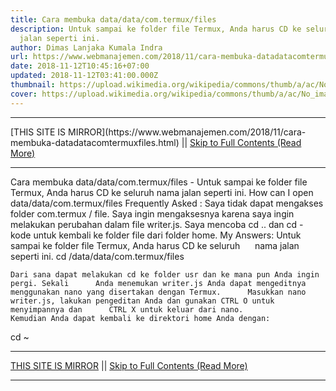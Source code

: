 ```yaml
---
title: Cara membuka data/data/com.termux/files
description: Untuk sampai ke folder file Termux, Anda harus CD ke seluruh nama
  jalan seperti ini.
author: Dimas Lanjaka Kumala Indra
url: https://www.webmanajemen.com/2018/11/cara-membuka-datadatacomtermuxfiles.html
date: 2018-11-12T10:45:16+07:00
updated: 2018-11-12T03:41:00.000Z
thumbnail: https://upload.wikimedia.org/wikipedia/commons/thumb/a/ac/No_image_available.svg/2048px-No_image_available.svg.png
cover: https://upload.wikimedia.org/wikipedia/commons/thumb/a/ac/No_image_available.svg/2048px-No_image_available.svg.png
---
```


<hr/> [THIS SITE IS MIRROR](https://www.webmanajemen.com/2018/11/cara-membuka-datadatacomtermuxfiles.html) || <a href="https://www.webmanajemen.com/2018/11/cara-membuka-datadatacomtermuxfiles.html" rel="follow" class="button" id="read-more">Skip to Full Contents (Read More)</a> <hr/> Cara membuka data/data/com.termux/files - Untuk sampai ke folder file Termux, Anda harus CD ke seluruh nama jalan seperti ini. How can I open data/data/com.termux/files
Frequently Asked : 
Saya tidak dapat mengakses folder com.termux / file. Saya ingin mengaksesnya karena saya ingin melakukan perubahan dalam file writer.js.
Saya mencoba cd .. dan cd - kode untuk kembali ke folder file dari folder home. 
My Answers: 
    Untuk sampai ke folder file Termux, Anda harus CD ke seluruh      nama jalan seperti ini. 
cd /data/data/com.termux/files

    Dari sana dapat melakukan cd ke folder usr dan ke mana pun Anda ingin pergi. Sekali      Anda menemukan writer.js Anda dapat mengeditnya menggunakan nano yang disertakan dengan Termux.      Masukkan nano writer.js, lakukan pengeditan Anda dan gunakan CTRL O untuk menyimpannya dan      CTRL X untuk keluar dari nano. 
    Kemudian Anda dapat kembali ke direktori home Anda dengan: 
cd ~ <hr/> [THIS SITE IS MIRROR](https://www.webmanajemen.com/2018/11/cara-membuka-datadatacomtermuxfiles.html) || <a href="https://www.webmanajemen.com/2018/11/cara-membuka-datadatacomtermuxfiles.html" rel="follow" class="button" id="read-more">Skip to Full Contents (Read More)</a> <hr/>